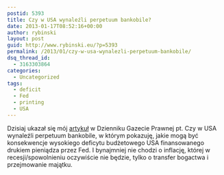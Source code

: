 ```yaml
---
postid: 5393
title: Czy w USA wynaleźli perpetuum bankobile?
date: 2013-01-17T08:52:16+00:00
author: rybinski
layout: post
guid: http://www.rybinski.eu/?p=5393
permalink: /2013/01/czy-w-usa-wynalezli-perpetuum-bankobile/
dsq_thread_id:
  - 3163303864
categories:
  - Uncategorized
tags:
  - deficit
  - Fed
  - printing
  - USA
---
```

Dzisiaj ukazał się mój [artykuł](http://forsal.pl/artykuly/674234,rybinski_czy_w_usa_wynalezli_perpetuum_bankobile.html) w Dzienniku Gazecie Prawnej pt. Czy w USA wynaleźli perpetuum bankobile, w którym pokazuję, jakie mogą być konsekwencje wysokiego deficytu budżetowego USA finansowanego drukiem pieniądza przez Fed. I bynajmniej nie chodzi o inflację, której w recesji/spowolnieniu oczywiście nie będzie, tylko o transfer bogactwa i przejmowanie majątku.
